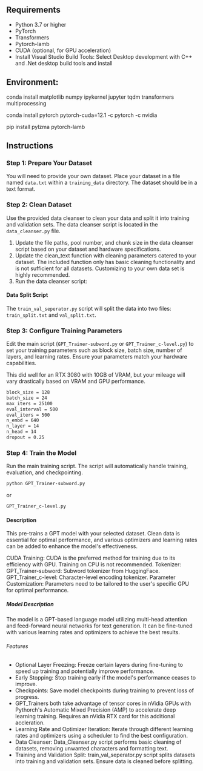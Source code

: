 ## Requirements

- Python 3.7 or higher
- PyTorch
- Transformers
- Pytorch-lamb
- CUDA (optional, for GPU acceleration)
- Install Visual Studio Build Tools: Select Desktop development with C++ and .Net desktop build tools and install

## Environment:
conda install matplotlib numpy ipykernel jupyter tqdm transformers multiprocessing

conda install pytorch pytorch-cuda=12.1 -c pytorch -c nvidia

pip install pylzma pytorch-lamb

## Instructions

### Step 1: Prepare Your Dataset
You will need to provide your own dataset. Place your dataset in a file named `data.txt` within a `training_data` directory. The dataset should be in a text format.

### Step 2: Clean Dataset
Use the provided data cleanser to clean your data and split it into training and validation sets. The data cleanser script is located in the `data_cleanser.py` file.

1. Update the file paths, pool number, and chunk size in the data cleanser script based on your dataset and hardware specifications.
2. Update the clean_text function with cleaning parameters catered to your dataset. The included function only has basic cleaning functionality and is not sufficient for all datasets. Customizing to your own data set is highly recommended.
3. Run the data cleanser script:

#### Data Split Script
The `train_val_seperator.py` script will split the data into two files: `train_split.txt` and `val_split.txt`.

### Step 3: Configure Training Parameters
Edit the main script (`GPT_Trainer-subword.py` or `GPT_Trainer_c-level.py`) to set your training parameters such as block size, batch size, number of layers, and learning rates. Ensure your parameters match your hardware capabilities.

This did well for an RTX 3080 with 10GB of VRAM, but your mileage will vary drastically based on VRAM and GPU performance.

```bash
block_size = 128
batch_size = 24
max_iters = 25100
eval_interval = 500
eval_iters = 500
n_embd = 640
n_layer = 14
n_head = 14
dropout = 0.25
```

### Step 4: Train the Model
Run the main training script. The script will automatically handle training, evaluation, and checkpointing.

```bash
python GPT_Trainer-subword.py
```
or 

```bash
GPT_Trainer_c-level.py
```

#### Description

This pre-trains a GPT model with your selected dataset. Clean data is essential for optimal performance, and various optimizers and learning rates can be added to enhance the model's effectiveness.

CUDA Training: CUDA is the preferred method for training due to its efficiency with GPU. Training on CPU is not recommended.
Tokenizer:
    GPT_Trainer-subword: Subword tokenizer from HuggingFace.
    GPT_Trainer_c-level: Character-level encoding tokenizer.
Parameter Customization: Parameters need to be tailored to the user's specific GPU for optimal performance.

##### Model Description

The model is a GPT-based language model utilizing multi-head attention and feed-forward neural networks for text generation. It can be fine-tuned with various learning rates and optimizers to achieve the best results.

###### Features

- Optional Layer Freezing: Freeze certain layers during fine-tuning to speed up training and potentially improve performance.
- Early Stopping: Stop training early if the model's performance ceases to improve.
- Checkpoints: Save model checkpoints during training to prevent loss of progress.
- GPT_Trainers both take advantage of tensor cores in nVidia GPUs with Pythorch's Automatic Mixed Precision (AMP) to accelerate deep learning training. Requires an nVidia RTX card for this additional accleration. 
- Learning Rate and Optimizer Iteration: Iterate through different learning rates and optimizers using a scheduler to find the best configuration.
- Data Cleanser: Data_Cleanser.py script performs basic cleaning of datasets, removing unwanted characters and formatting text.
- Training and Validation Split: train_val_seperator.py script splits datasets into training and validation sets. Ensure data is cleaned before splitting.